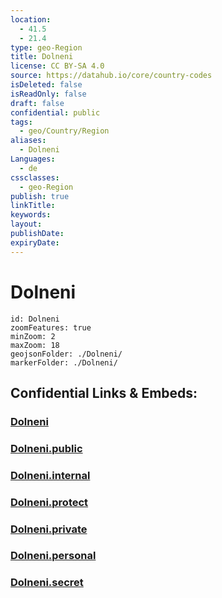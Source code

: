 ```yaml
---
location:
  - 41.5
  - 21.4
type: geo-Region
title: Dolneni
license: CC BY-SA 4.0
source: https://datahub.io/core/country-codes
isDeleted: false
isReadOnly: false
draft: false
confidential: public
tags:
  - geo/Country/Region
aliases:
  - Dolneni
Languages:
  - de
cssclasses:
  - geo-Region
publish: true
linkTitle:
keywords:
layout:
publishDate:
expiryDate:
---
```


# Dolneni

```leaflet
id: Dolneni
zoomFeatures: true 
minZoom: 2 
maxZoom: 18
geojsonFolder: ./Dolneni/
markerFolder: ./Dolneni/
```


## Confidential Links & Embeds: 

### [Dolneni](/_Standards/Earth/Continent/Europe/Europe~South/Macedonia~North/Municipalities~Macedonia/Dolneni.md) 

### [Dolneni.public](/_public/Earth/Continent/Europe/Europe~South/Macedonia~North/Municipalities~Macedonia/Dolneni.public.md) 

### [Dolneni.internal](/_internal/Earth/Continent/Europe/Europe~South/Macedonia~North/Municipalities~Macedonia/Dolneni.internal.md) 

### [Dolneni.protect](/_protect/Earth/Continent/Europe/Europe~South/Macedonia~North/Municipalities~Macedonia/Dolneni.protect.md) 

### [Dolneni.private](/_private/Earth/Continent/Europe/Europe~South/Macedonia~North/Municipalities~Macedonia/Dolneni.private.md) 

### [Dolneni.personal](/_personal/Earth/Continent/Europe/Europe~South/Macedonia~North/Municipalities~Macedonia/Dolneni.personal.md) 

### [Dolneni.secret](/_secret/Earth/Continent/Europe/Europe~South/Macedonia~North/Municipalities~Macedonia/Dolneni.secret.md)

